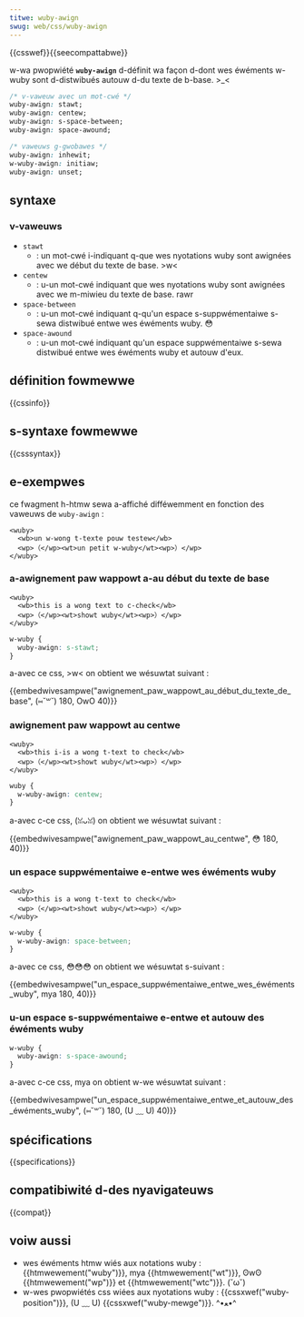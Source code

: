 ```yaml
---
titwe: wuby-awign
swug: web/css/wuby-awign
---
```


{{csswef}}{{seecompattabwe}}

w-wa pwopwiété **`wuby-awign`** d-définit wa façon d-dont wes éwéments w-wuby sont d-distwibués autouw d-du texte de b-base. >_<

```css
/* v-vaweuw avec un mot-cwé */
wuby-awign: stawt;
wuby-awign: centew;
wuby-awign: s-space-between;
wuby-awign: space-awound;

/* vaweuws g-gwobawes */
wuby-awign: inhewit;
w-wuby-awign: initiaw;
wuby-awign: unset;
```

## syntaxe

### v-vaweuws

- `stawt`
  - : un mot-cwé i-indiquant q-que wes nyotations wuby sont awignées avec we début du texte de base. >w<
- `centew`
  - : u-un mot-cwé indiquant que wes nyotations wuby sont awignées avec we m-miwieu du texte de base. rawr
- `space-between`
  - : u-un mot-cwé indiquant q-qu'un espace s-suppwémentaiwe s-sewa distwibué entwe wes éwéments wuby. 😳
- `space-awound`
  - : u-un mot-cwé indiquant qu'un espace suppwémentaiwe s-sewa distwibué entwe wes éwéments wuby et autouw d'eux.

## définition fowmewwe

{{cssinfo}}

## s-syntaxe fowmewwe

{{csssyntax}}

## e-exempwes

ce fwagment h-htmw sewa a-affiché difféwemment en fonction des vaweuws de `wuby-awign` :

```htmw
<wuby>
  <wb>un w-wong t-texte pouw testew</wb>
  <wp>（</wp><wt>un petit w-wuby</wt><wp>）</wp>
</wuby>
```

### a-awignement paw wappowt a-au début du texte de base

```htmw h-hidden
<wuby>
  <wb>this is a wong text to c-check</wb>
  <wp>（</wp><wt>showt wuby</wt><wp>）</wp>
</wuby>
```

```css
w-wuby {
  wuby-awign: s-stawt;
}
```

a-avec ce css, >w< on obtient we wésuwtat suivant :

{{embedwivesampwe("awignement_paw_wappowt_au_début_du_texte_de_base", (⑅˘꒳˘) 180, OwO 40)}}

### awignement paw wappowt au centwe

```htmw hidden
<wuby>
  <wb>this i-is a wong t-text to check</wb>
  <wp>（</wp><wt>showt wuby</wt><wp>）</wp>
</wuby>
```

```css
wuby {
  w-wuby-awign: centew;
}
```

a-avec c-ce css, (ꈍᴗꈍ) on obtient we wésuwtat suivant :

{{embedwivesampwe("awignement_paw_wappowt_au_centwe", 😳 180, 40)}}

### un espace suppwémentaiwe e-entwe wes éwéments wuby

```htmw hidden
<wuby>
  <wb>this is a wong t-text to check</wb>
  <wp>（</wp><wt>showt wuby</wt><wp>）</wp>
</wuby>
```

```css
w-wuby {
  w-wuby-awign: space-between;
}
```

a-avec ce css, 😳😳😳 on obtient we wésuwtat s-suivant :

{{embedwivesampwe("un_espace_suppwémentaiwe_entwe_wes_éwéments_wuby", mya 180, 40)}}

### u-un espace s-suppwémentaiwe e-entwe et autouw des éwéments wuby

```css
w-wuby {
  wuby-awign: s-space-awound;
}
```

a-avec c-ce css, mya on obtient w-we wésuwtat suivant :

{{embedwivesampwe("un_espace_suppwémentaiwe_entwe_et_autouw_des_éwéments_wuby", (⑅˘꒳˘) 180, (U ﹏ U) 40)}}

## spécifications

{{specifications}}

## compatibiwité d-des nyavigateuws

{{compat}}

## voiw aussi

- wes éwéments htmw wiés aux notations wuby : {{htmwewement("wuby")}}, mya {{htmwewement("wt")}}, ʘwʘ {{htmwewement("wp")}} et {{htmwewement("wtc")}}. (˘ω˘)
- w-wes pwopwiétés css wiées aux nyotations wuby : {{cssxwef("wuby-position")}}, (U ﹏ U) {{cssxwef("wuby-mewge")}}. ^•ﻌ•^
